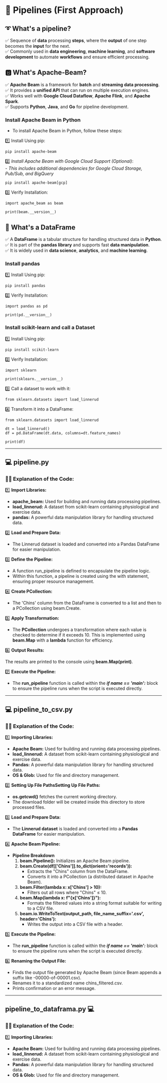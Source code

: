 # 🚀 Pipelines (First Approach)

## ➰ What's a pipeline?

✅ Sequence of **data** processing **steps**, where the **output** of one step becomes the **input** for the next. <br>
✅ Commonly used in **data engineering**, **machine learning**, and **software development** to automate **workflows** and ensure efficient processing.

## 🅱️ What's Apache-Beam?

✅ **Apache Beam** is a framework for **batch** and **streaming data processing**. <br>
✅ It provides a **unified API** that can run on multiple execution engines. <br>
✅ Works well with **Google Cloud Dataflow**, **Apache Flink**, and **Apache Spark**. <br>
✅ Supports **Python**, **Java**, and **Go** for pipeline development.

### Install Apache Beam in Python

- To install Apache Beam in Python, follow these steps:

1️⃣ Install Using pip:

```
pip install apache-beam
```

2️⃣ _Install Apache Beam with Google Cloud Support (Optional)_: <br>
    - _This includes additional dependencies for Google Cloud Storage, Pub/Sub, and BigQuery_

```
pip install apache-beam[gcp]
```

3️⃣ Verify Installation:

```
import apache_beam as beam

print(beam.__version__)
```

## 📄 What's a DataFrame

✅ A **DataFrame** is a tabular structure for handling structured data in **Python**.<br>
✅ It is part of the **pandas library** and supports fast **data manipulation**.<br>
✅ It is widely used in **data science**, **analytics**, and **machine learning**.

### Install pandas

1️⃣ Install Using pip:

```
pip install pandas
```

2️⃣ Verify Installation: <br>

```
import pandas as pd

print(pd.__version__)
```

### Install scikit-learn and call a Dataset

1️⃣ Install Using pip: <br>

```
pip install scikit-learn
```

2️⃣ Verify Installation: <br>

```
import sklearn

print(sklearn.__version__)
```

3️⃣ Call a dataset to work with it: <br>

```
from sklearn.datasets import load_linnerud
```

4️⃣ Transform it into a DataFrame: <br>

```
from sklearn.datasets import load_linnerud

dt = load_linnerud()  
df = pd.DataFrame(dt.data, columns=dt.feature_names)

print(df)
```

---

## 💻 pipeline.py

### 👨‍💻 Explanation of the Code:

1️⃣ **Import Libraries:** <br>

- **apache_beam:** Used for building and running data processing pipelines.
- **load_linnerud:** A dataset from scikit-learn containing physiological and exercise data.    
- **pandas:** A powerful data manipulation library for handling structured data.

2️⃣ **Load and Prepare Data:** <br>

- The Linnerud dataset is loaded and converted into a Pandas DataFrame for easier manipulation.

3️⃣ **Define the Pipeline:** <br>

- A function run_pipeline is defined to encapsulate the pipeline logic.
- Within this function, a pipeline is created using the with statement, ensuring proper resource management.

4️⃣ **Create PCollection:** <br>

- The 'Chins' column from the DataFrame is converted to a list and then to a PCollection using beam.Create.

5️⃣ **Apply Transformation:** <br>

- The **PCollection** undergoes a transformation where each value is checked to determine if it exceeds 10. This is implemented using **beam.Map** with a **lambda** function for efficiency.

6️⃣ **Output Results:** <br>

The results are printed to the console using **beam.Map(print)**.

7️⃣ **Execute the Pipeline:** <br>

- The **run_pipeline** function is called within the ***if __name__ == '__main__':*** block to ensure the pipeline runs when the script is executed directly.

---

## 💻 pipeline_to_csv.py

### 👨‍💻 Explanation of the Code:

1️⃣ **Importing Libraries:** <br>

- **Apache Beam:** Used for building and running data processing pipelines.
- **load_linnerud:** A dataset from scikit-learn containing physiological and exercise data.
- **Pandas:** A powerful data manipulation library for handling structured data.
- **OS & Glob:** Used for file and directory management.

2️⃣ **Setting Up File PathsSetting Up File Paths:** <br>

- **os.getcwd()** fetches the current working directory.
- The download folder will be created inside this directory to store processed files.

3️⃣ **Load and Prepare Data:** <br>

- The **Linnerud dataset** is loaded and converted into a **Pandas DataFrame** for easier manipulation.

4️⃣ **Apache Beam Pipeline:** <br>

- **Pipeline Breakdown**
    1. **beam.Pipeline():** Initializes an Apache Beam pipeline.
    2. **beam.Create(df[['Chins']].to_dict(orient='records')):** 
        - Extracts the "Chins" column from the DataFrame.
        - Converts it into a PCollection (a distributed dataset in Apache Beam).
    3. **beam.Filter(lambda x: x['Chins'] > 10):**
        - Filters out all rows where "Chins" ≤ 10.
    4. **beam.Map(lambda x: f"{x['Chins']}"):**
        - Formats the filtered values into a string format suitable for writing to a CSV file.
    5. **beam.io.WriteToText(output_path, file_name_suffix='.csv', header='Chins'):**
        - Writes the output into a CSV file with a header.

5️⃣ **Execute the Pipeline:** <br>

- The **run_pipeline** function is called within the ***if __name__ == '__main__':*** block to ensure the pipeline runs when the script is executed directly.

6️⃣ **Renaming the Output File:** <br>

- Finds the output file generated by Apache Beam (since Beam appends a suffix like -00000-of-00001.csv).
- Renames it to a standardized name chins_filtered.csv.
- Prints confirmation or an error message.

---

## pipeline_to_dataframa.py 💻

### 👨‍💻 Explanation of the Code:

1️⃣ **Importing Libraries:** <br>

- **Apache Beam:** Used for building and running data processing pipelines.
- **load_linnerud:** A dataset from scikit-learn containing physiological and exercise data.
- **Pandas:** A powerful data manipulation library for handling structured data.
- **OS & Glob:** Used for file and directory management.
